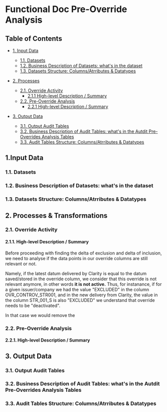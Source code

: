 # Functional Doc Pre-Override Analysis

## Table of Contents

- [1. Input Data](#1input-data)
  - [1.1. Datasets](#11-datasets)
  - [1.2. Business Description of Datasets: what's in the dataset](#12-business-description-of-datasets-whats-in-the-dataset)
  - [1.3. Datasets Structure: Columns/Atrributes & Datatypes](#13-datasets-structure-columnsattribues--datatypes)

- [2. Processes](#2-processes)
  - [2.1. Override Activity](#21-override-activity)
    - [2.1.1 High-level Description / Summary](#211-high-level-description--summary)
  - [2.2. Pre-Override Analysis](#22-pre-override-analysis)
    - [2.2.1 High-level Description / Summary](#221-high-level-description--summary-1)

- [3. Output Data](#3-output-data)
  - [3.1. Output Audit Tables](#31-output-audit-tables)
  - [3.2. Business Description of Audit Tables: what's in the Autdit Pre-Overrides Analysis Tables](#32-business-description-of-audit-tables-whats-in-the-autdit-pre-overrides-analysis-tables)
  - [3.3. Audit Tables Structure: Columns/Atrributes & Datatypes](#33-audit-tables-structure-columnsattribues--datatypes)


## 1.Input Data
### 1.1. Datasets
### 1.2. Business Description of Datasets: what's in the dataset
### 1.3. Datasets Structure: Columns/Atrributes & Datatypes 

## 2. Processes & Transformations 
### 2.1. Override Activity
#### 2.1.1. High-level Description / Summary

Before proceeding with finding the delta of exclusion and delta of inclusion, we need to analyse if the data points in our override columns are still relevant or not.

Namely, if the latest datum delivered by Clarity is equal to the datum saved/stored in the override column, we consider that this override is not relevant anymore, in other words **it is not active.** Thus, for instanance, if for a given issuer/company we had the value "EXCLUDED" in the column OVR_CONTROV_STR001, and in the new delivery from Clarity, the value in the column STR_001_S is also "EXCLUDED" we understand that override needs to be "deactivated".

In that case we would remove the

### 2.2. Pre-Override Analysis
#### 2.2.1. High-level Description / Summary

## 3. Output Data
### 3.1. Output Audit Tables
### 3.2. Business Description of Audit Tables: what's in the Autdit Pre-Overrides Analysis Tables
### 3.3. Audit Tables Structure: Columns/Atrributes & Datatypes 